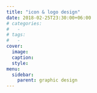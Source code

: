 ```yaml
---
title: "icon & logo design"
date: 2018-02-25T23:30:00+06:00
# categories:
#   -
# tags:
#   -
cover:
  image:
  caption:
  style:
menu:
  sidebar:
    parent: graphic design
---
```

